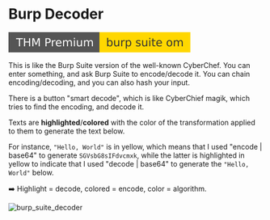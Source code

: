 # Burp Decoder

[![burpsuiteom](../../../../../../_badges/thmp/burpsuiteom.svg)](https://tryhackme.com/room/burpsuiteom)

<div class="row row-cols-lg-2"><div>

This is like the Burp Suite version of the well-known CyberChef. You can enter something, and ask Burp Suite to encode/decode it. You can chain encoding/decoding, and you can also hash your input.

There is a button "smart decode", which is like CyberChief magik, which tries to find the encoding, and decode it.

Texts are **highlighted**/**colored** with the color of the transformation applied to them to generate the text below.

For instance, `"Hello, World"` is in yellow, which means that I used "encode | base64" to generate `SGVsbG8sIFdvcmxk`, while the latter is highlighted in yellow to indicate that I used "decode | base64" to generate the `"Hello, World"` below.

➡️ Highlight = decode, colored = encode, color = algorithm.
</div><div>

![burp_suite_decoder](../../_images/burp_suite_decoder.png)
</div></div>
